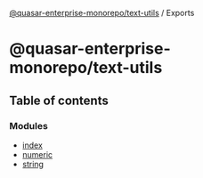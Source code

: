 [@quasar-enterprise-monorepo/text-utils](README.md) / Exports

# @quasar-enterprise-monorepo/text-utils

## Table of contents

### Modules

- [index](modules/index.md)
- [numeric](modules/numeric.md)
- [string](modules/string.md)
